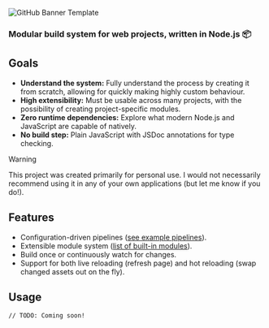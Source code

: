 ![GitHub Banner Template](https://github.com/tobloef/build-tool/assets/12204005/641c2ea4-991a-47b6-a4cd-1958813f9c9b)

### Modular build system for web projects, written in Node.js 📦

## Goals

* **Understand the system:** Fully understand the process by creating it from scratch, allowing for quickly making highly custom behaviour.
* **High extensibility:** Must be usable across many projects, with the possibility of creating project-specific modules.
* **Zero runtime dependencies:** Explore what modern Node.js and JavaScript are capable of natively.
* **No build step:** Plain JavaScript with JSDoc annotations for type checking.

> [!WARNING]
> This project was created primarily for personal use. I would not necessarily recommend using it in any of your own applications (but let me know if you do!).

## Features

* Configuration-driven pipelines ([see example pipelines]()).
* Extensible module system ([list of built-in modules]()).
* Build once or continuously watch for changes.
* Support for both live reloading (refresh page) and hot reloading (swap changed assets out on the fly).

## Usage

```
// TODO: Coming soon!
```
